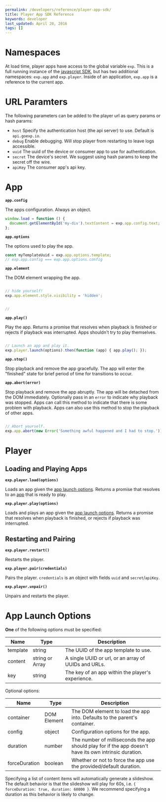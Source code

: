 ```yaml
---
permalink: /developers/reference/player-app-sdk/
title: Player App SDK Reference
keywords: developer
last_updated: April 20, 2016
tags: []
---
```



# Namespaces

At load time, player apps have access to the global variable `exp`. This is a full running instance of the [javascript SDK](http://docs.goexp.io/developers/reference/javascript-sdk/), but has two additional namespaces: `exp.app` and `exp.player`. Inside of an application, `exp.app` is a reference to the current app.

# URL Paramters

The following parameters can be added to the player url as query params or hash params:

- `host` Specify the authentication host (the api server) to use. Default is `api.goexp.io`.
- `debug` Enable debugging. Will stop player from restarting to leave logs accessible.
- `uuid` The uuid of the device or consumer app to use for authentication.
- `secret` The device's secret. We suggest using hash params to keep the secret off the wire.
- `apiKey` The consumer app's api key.


# App

**`app.config`**

The apps configuration. Always an object.

```javascript
window.load = function () {
  document.getElementById('my-div').textContent = exp.app.config.text;
};
```

**`app.options`**

The options used to play the app.

```javascript
const myTemplateUuid = exp.app.options.template;
// exp.app.config === exp.app.options.config
```

**`app.element`**

The DOM element wrapping the app.

```javascript

// hide yourself!
exp.app.element.style.visibility = 'hidden';


// 

```


**`app.play()`**

Play the app. Returns a promise that resolves when playback is finished or rejects if playback was interrupted. Apps shouldn't try to play themselves.

```javascript

// Launch an app and play it.
exp.player.launch(options).then(function (app) { app.play(); });

```

**`app.stop()`**

Stop playback and remove the app gracefully. The app will enter the "finished" state for brief period of time for transitions to occur.


**`app.abort(error)`**

Stop playback and remove the app abruptly. The app will be detached from the DOM immediately. Optionally pass in an `error` to indicate why playback was stopped. Apps can call this method to indicate that there is some problem with playback. Apps can also use this method to stop the playback of other apps.



```javascript

// Abort yourself.
exp.app.abort(new Error('Something awful happened and I had to stop.'));

```



# Player

## Loading and Playing Apps

**`exp.player.load(options)`**

Loads an app given the [app launch options](#app-launch-options). Returns a promise that resolves to an [app](#app) that is ready to play.

**`exp.player.play(options)`**

Loads and plays an app given the [app launch options](#app-launch-options). Returns a promise that resolves when playback is finished, or rejects if playback was interrupted.


## Restarting and Pairing

**`exp.player.restart()`**

Restarts the player.


**`exp.player.pair(credentials)`**

Pairs the player. `credentials` is an object with fields `uuid` and `secret`/`apiKey`.


**`exp.player.unpair()`**

Unpairs and restarts the player.



# App Launch Options

**One** of the following options must be specified:

Name | Type | Description
--- | --- | ---
template | string | The UUID of the app template to use.
content | string or Array | A single UUID or url, or an array of UUIDs and URLs.
key | string | The key of an app within the player's experience.

Optional options:

Name | Type | Description
--- | --- | ---
container | DOM Element | The DOM element to load the app into. Defaults to the parent's container.
config | object | Configuration options for the app.
duration | number | The number of milliseconds the app should play for if the app doesn't have its own intrinsic duration.
forceDuration | boolean | Whether or not to force the app use the provided/default duration.

Specifying a list of content items will automatically generate a slideshow. The default behavior is that the slideshow will play for 60s, i.e. `{ forceDuration: true, duration: 60000 }`. We recommend specifying a duration as this behavior is likely to change.
